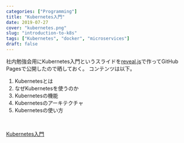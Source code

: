 ```yaml
---
categories: ["Programming"]
title: "Kubernetes入門"
date: 2019-07-27
cover: "kubernetes.png"
slug: "introduction-to-k8s"
tags: ["Kubernetes", "docker", "microservices"]
draft: false
---
```


社内勉強会用にKubernetes入門というスライドを[reveal.js](https://revealjs.com/)で作ってGitHub Pagesで公開したので晒しておく。
コンテンツは以下。

1. Kubernetesとは
2. なぜKubernetesを使うのか
3. Kubernetesの機能
4. Kubernetesのアーキテクチャ
5. Kubernetesの使い方

<!--more-->

<br>

[Kubernetes入門](https://kaitoy.github.io/hello-k8s/)

